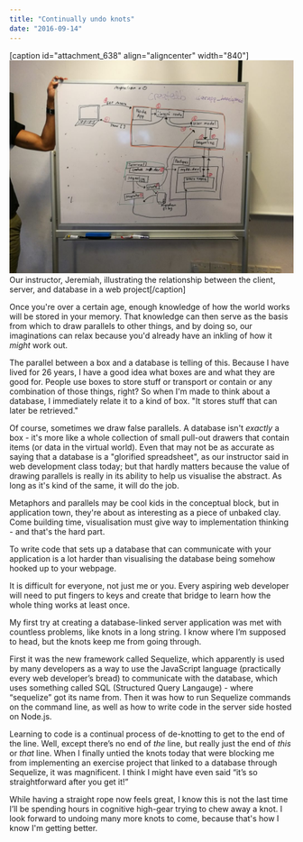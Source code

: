 ```yaml
---
title: "Continually undo knots"
date: "2016-09-14"
---
```


\[caption id="attachment\_638" align="aligncenter" width="840"\]![a whiteboard with a sketched diagram of the relationship between database, server, and client](images/sequelize_node_database-1024x768.jpeg) Our instructor, Jeremiah, illustrating the relationship between the client, server, and database in a web project\[/caption\]

Once you're over a certain age, enough knowledge of how the world works will be stored in your memory. That knowledge can then serve as the basis from which to draw parallels to other things, and by doing so, our imaginations can relax because you'd already have an inkling of how it _might_ work out.

The parallel between a box and a database is telling of this. Because I have lived for 26 years, I have a good idea what boxes are and what they are good for. People use boxes to store stuff or transport or contain or any combination of those things, right? So when I'm made to think about a database, I immediately relate it to a kind of box. "It stores stuff that can later be retrieved."

Of course, sometimes we draw false parallels. A database isn't _exactly_ a box - it's more like a whole collection of small pull-out drawers that contain items (or data in the virtual world). Even that may not be as accurate as saying that a database is a "glorified spreadsheet", as our instructor said in web development class today; but that hardly matters because the value of drawing parallels is really in its ability to help us visualise the abstract. As long as it's kind of the same, it will do the job.

Metaphors and parallels may be cool kids in the conceptual block, but in application town, they're about as interesting as a piece of unbaked clay. Come building time, visualisation must give way to implementation thinking - and that's the hard part.

To write code that sets up a database that can communicate with your application is a lot harder than visualising the database being somehow hooked up to your webpage.

It is difficult for everyone, not just me or you. Every aspiring web developer will need to put fingers to keys and create that bridge to learn how the whole thing works at least once.

My first try at creating a database-linked server application was met with countless problems, like knots in a long string. I know where I’m supposed to head, but the knots keep me from going through.

First it was the new framework called Sequelize, which apparently is used by many developers as a way to use the JavaScript language (practically every web developer’s bread) to communicate with the database, which uses something called SQL (Structured Query Langauge) - where “sequelize” got its name from. Then it was how to run Sequelize commands on the command line, as well as how to write code in the server side hosted on Node.js.

Learning to code is a continual process of de-knotting to get to the end of the line. Well, except there’s no end of _the_ line, but really just the end of _this_ or _that_ line. When I finally untied the knots today that were blocking me from implementing an exercise project that linked to a database through Sequelize, it was magnificent. I think I might have even said “it’s so straightforward after you get it!”

While having a straight rope now feels great, I know this is not the last time I’ll be spending hours in cognitive high-gear trying to chew away a knot. I look forward to undoing many more knots to come, because that's how I know I'm getting better.
